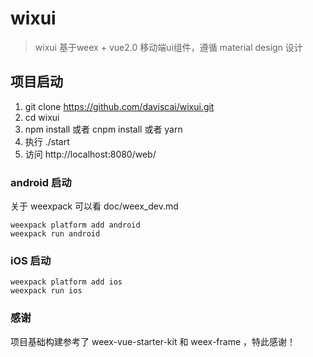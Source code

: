 
# wixui

> wixui 基于weex + vue2.0 移动端ui组件，遵循 material design 设计

## 项目启动

1. git clone https://github.com/daviscai/wixui.git
2. cd wixui
4. npm install 或者 cnpm install 或者 yarn
5. 执行 ./start
6. 访问 http://localhost:8080/web/

### android 启动

关于 weexpack 可以看 doc/weex_dev.md

```
weexpack platform add android
weexpack run android
```

### iOS 启动

```
weexpack platform add ios
weexpack run ios
```

### 感谢
项目基础构建参考了 weex-vue-starter-kit 和 weex-frame ，特此感谢！
